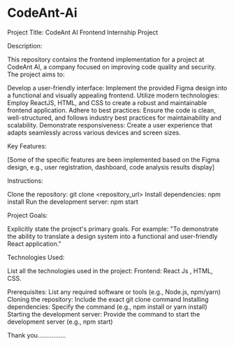# CodeAnt-Ai
Project Title: CodeAnt AI Frontend Internship Project

Description:

This repository contains the frontend implementation for a project at CodeAnt AI, a company focused on improving code quality and security. The project aims to:

Develop a user-friendly interface: Implement the provided Figma design into a functional and visually appealing frontend.
Utilize modern technologies: Employ ReactJS, HTML, and CSS to create a robust and maintainable frontend application.
Adhere to best practices: Ensure the code is clean, well-structured, and follows industry best practices for maintainability and scalability.
Demonstrate responsiveness: Create a user experience that adapts seamlessly across various devices and screen sizes.


Key Features:

[Some of the specific features are been implemented based on the Figma design, e.g., user registration, dashboard, code analysis results display]

Instructions:

Clone the repository: git clone <repository_url>
Install dependencies: npm install
Run the development server: npm start


Project Goals:

Explicitly state the project's primary goals. For example:
"To demonstrate the ability to translate a design system into a functional and user-friendly React application."

Technologies Used:

List all the technologies used in the project:
Frontend: React Js , HTML, CSS.

Prerequisites: List any required software or tools (e.g., Node.js, npm/yarn)
Cloning the repository: Include the exact git clone command
Installing dependencies: Specify the command (e.g., npm install or yarn install)
Starting the development server: Provide the command to start the development server (e.g., npm start)


Thank you................
